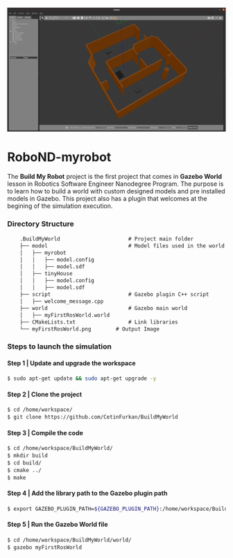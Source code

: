 
![alt text](myFirstRosWorld.png)
# RoboND-myrobot
The **Build My Robot** project is the first project that comes in **Gazebo World** lesson in Robotics Software Engineer Nanodegree Program. The purpose is to learn how to build a world with custom designed models and pre installed models in Gazebo. This project also has a plugin that welcomes at the begining of the simulation execution.

### Directory Structure
```
    .BuildMyWorld                      # Project main folder 
    ├── model                          # Model files used in the world
    │   ├── myrobot
    │   │   ├── model.config
    │   │   ├── model.sdf
    │   ├── tinyHouse
    │   │   ├── model.config
    │   │   ├── model.sdf
    ├── script                         # Gazebo plugin C++ script      
    │   ├── welcome_message.cpp
    ├── world                          # Gazebo main world
    │   ├── myFirstRosWorld.world
    ├── CMakeLists.txt                 # Link libraries 
    └── myFirstRosWorld.png	       # Output Image                           
```

### Steps to launch the simulation

#### Step 1 | Update and upgrade the workspace
```sh
$ sudo apt-get update && sudo apt-get upgrade -y
```
#### Step 2 | Clone the project
```sh
$ cd /home/workspace/
$ git clone https://github.com/CetinFurkan/BuildMyWorld
```

#### Step 3 | Compile the code
```sh
$ cd /home/workspace/BuildMyWorld/
$ mkdir build
$ cd build/
$ cmake ../
$ make
```

#### Step 4 | Add the library path to the Gazebo plugin path  
```sh
$ export GAZEBO_PLUGIN_PATH=${GAZEBO_PLUGIN_PATH}:/home/workspace/BuildMyWorld/build
```

#### Step 5 | Run the Gazebo World file  
```sh
$ cd /home/workspace/BuildMyWorld/world/
$ gazebo myFirstRosWorld
```
